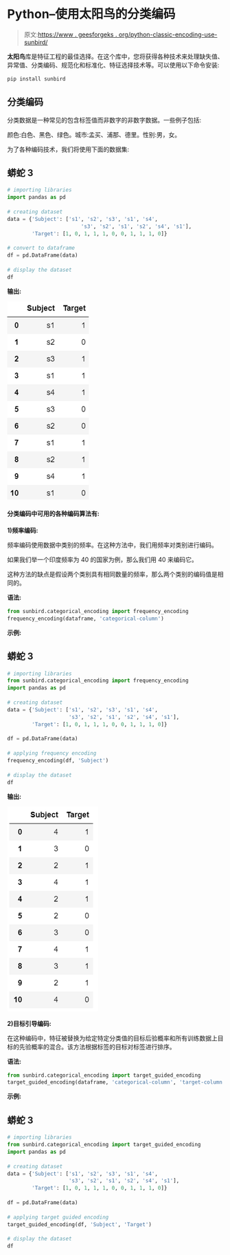 # Python–使用太阳鸟的分类编码

> 原文:[https://www . geesforgeks . org/python-classic-encoding-use-sunbird/](https://www.geeksforgeeks.org/python-categorical-encoding-using-sunbird/)

**太阳鸟**库是特征工程的最佳选择。在这个库中，您将获得各种技术来处理缺失值、异常值、分类编码、规范化和标准化、特征选择技术等。可以使用以下命令安装:

```py
pip install sunbird
```

## **分类编码**

分类数据是一种常见的包含标签值而非数字的非数字数据。一些例子包括:

颜色:白色、黑色、绿色。城市:孟买、浦那、德里。性别:男，女。

为了各种编码技术，我们将使用下面的数据集:

## 蟒蛇 3

```py
# importing libraries
import pandas as pd

# creating dataset
data = {'Subject': ['s1', 's2', 's3', 's1', 's4',
                        's3', 's2', 's1', 's2', 's4', 's1'],
        'Target': [1, 0, 1, 1, 1, 0, 0, 1, 1, 1, 0]}

# convert to dataframe
df = pd.DataFrame(data)

# display the dataset
df
```

**输出:**

![](img/38c5518a76e57dc510146fe20fcafe71.png)

#### 分类编码中可用的各种编码算法有:

**1)频率编码:**

频率编码使用数据中类别的频率。在这种方法中，我们用频率对类别进行编码。

如果我们举一个印度频率为 40 的国家为例，那么我们用 40 来编码它。

这种方法的缺点是假设两个类别具有相同数量的频率，那么两个类别的编码值是相同的。

**语法:**

```py
from sunbird.categorical_encoding import frequency_encoding
frequency_encoding(dataframe, 'categorical-column')
```

**示例:**

## 蟒蛇 3

```py
# importing libraries
from sunbird.categorical_encoding import frequency_encoding
import pandas as pd

# creating dataset
data = {'Subject': ['s1', 's2', 's3', 's1', 's4',
                    's3', 's2', 's1', 's2', 's4', 's1'],
        'Target': [1, 0, 1, 1, 1, 0, 0, 1, 1, 1, 0]}

df = pd.DataFrame(data)

# applying frequency encoding
frequency_encoding(df, 'Subject')

# display the dataset
df
```

**输出:**

![](img/43ad93b9625182386f7ed1c6d2cbd60f.png)

**2)目标引导编码:**

在这种编码中，特征被替换为给定特定分类值的目标后验概率和所有训练数据上目标的先验概率的混合。该方法根据标签的目标对标签进行排序。

**语法:**

```py
from sunbird.categorical_encoding import target_guided_encoding
target_guided_encoding(dataframe, 'categorical-column', 'target-column')
```

**示例:**

## 蟒蛇 3

```py
# importing libraries
from sunbird.categorical_encoding import target_guided_encoding
import pandas as pd

# creating dataset
data = {'Subject': ['s1', 's2', 's3', 's1', 's4',
                    's3', 's2', 's1', 's2', 's4', 's1'],
        'Target': [1, 0, 1, 1, 1, 0, 0, 1, 1, 1, 0]}

df = pd.DataFrame(data)

# applying target guided encoding
target_guided_encoding(df, 'Subject', 'Target')

# display the dataset
df
```